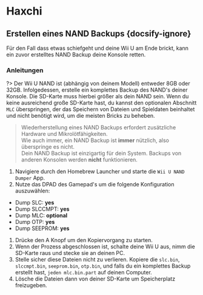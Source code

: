 # Haxchi

## Erstellen eines NAND Backups {docsify-ignore}

Für den Fall dass etwas schiefgeht und deine Wii U am Ende brickt, kann ein zuvor erstelltes NAND Backup deine Konsole retten.

### Anleitungen

?> Der Wii U NAND ist (abhängig von deinem Modell) entweder 8GB oder 32GB. Infolgedessen, erstelle ein komplettes Backup des NAND's deiner Konsole. Die SD-Karte muss hierbei größer als dein NAND sein. Wenn du keine ausreichend große SD-Karte hast, du kannst den optionalen Abschnitt `MLC` überspringen, der das Speichern von Dateien und Spieldaten beinhaltet und nicht benötigt wird, um die meisten Bricks zu beheben.

> Wiederherstellung eines NAND Backups erfordert zusätzliche Hardware und Mikrolötfähigkeiten. <br>Wie auch immer, ein NAND Backup ist **immer** nützlich, also überspringe es nicht. <br>Dein NAND Backup ist einzigartig für dein System. Backups von anderen Konsolen werden **nicht** funktionieren.

1. Navigiere durch den Homebrew Launcher und starte die `Wii U NAND Dumper` App.
1. Nutze das DPAD des Gamepad's um die folgende Konfiguration auszuwählen:
 - Dump SLC: **yes**
 - Dump SLCCMPT: **yes**
 - Dump MLC: **optional**
 - Dump OTP: **yes**
 - Dump SEEPROM: **yes**
1. Drücke den A Knopf um den Kopiervorgang zu starten.
1. Wenn der Prozess abgeschlossen ist, schalte deine Wii U aus, nimm die SD-Karte raus und stecke sie an deinen PC.
1. Stelle sicher diese Dateien nicht zu verlieren. Kopiere die `slc.bin`, `slccmpt.bin`, `seeprom.bin`, `otp.bin`, und falls du ein komplettes Backup erstellt hast, `jeden mlc.bin.part` auf deinen Computer.
1. Lösche die Dateien dann von deiner SD-Karte um Speicherplatz freizugeben.
